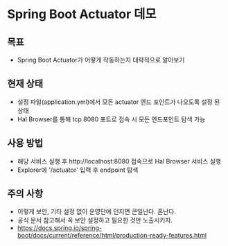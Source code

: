 # Spring Boot Actuator 데모
## 목표
- Spring Boot Actuator가 어떻게 작동하는지 대략적으로 알아보기

## 현재 상태
- 설정 파일(application.yml)에서 모든 actuator 엔드 포인트가 나오도록 설정 된 상태
- Hal Browser를 통해 tcp 8080 포트로 접속 시 모든 엔드포인트 탐색 가능

## 사용 방법
- 해당 서비스 실행 후 http://localhost:8080 접속으로 Hal Browser 서비스 실행
- Explorer에 '/actuator' 입력 후 endpoint 탐색

## 주의 사항
- 이렇게 보안, 기타 설정 없이 운영단에 던지면 큰일난다. 혼난다.
- 공식 문서 참고해서 꼭 보안 설정하고 필요한 것만 노출시키자.
- https://docs.spring.io/spring-boot/docs/current/reference/html/production-ready-features.html
